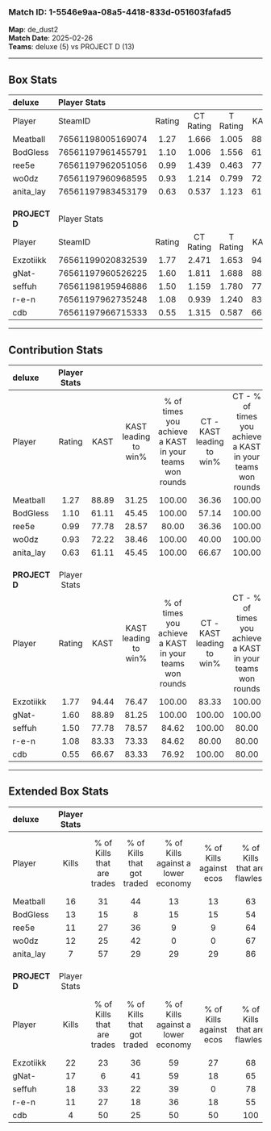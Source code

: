 ### Match ID: 1-5546e9aa-08a5-4418-833d-051603fafad5  
**Map**: de_dust2  
**Match Date**: 2025-02-26  
**Teams**: deluxe (5) vs PROJECT D (13)  

---  

## Box Stats  

| **deluxe**    | Player Stats      |        |           |          |       |       |       |         |        |      |     |
| :- | :- | :-: | :-: | :-: | :-: | :-: | :-: | :-: | :-: | :-: | :-: |
| Player        | SteamID           | Rating | CT Rating | T Rating | KAST  |  ADR  | Kills | Assists | Deaths | K/D  | HS% |
| Meatball      | 76561198005169074 |  1.27  |   1.666   |  1.005   | 88.89 | 84.6  |  16   |    4    |   17   | 0.94 | 50  |
| BodGless      | 76561197961455791 |  1.10  |   1.006   |  1.556   | 61.11 | 90.8  |  13   |    6    |   12   | 1.08 | 53  |
| ree5e         | 76561197962051056 |  0.99  |   1.439   |  0.463   | 77.78 | 70.1  |  11   |    5    |   14   | 0.79 | 45  |
| wo0dz         | 76561197960968595 |  0.93  |   1.214   |  0.799   | 72.22 | 68.6  |  12   |    3    |   16   | 0.75 | 58  |
| anita_lay     | 76561197983453179 |  0.63  |   0.537   |  1.123   | 61.11 | 55.8  |   7   |    4    |   14   | 0.50 | 42  |
|               |                   |        |           |          |       |       |       |         |        |      |     |
|               |                   |        |           |          |       |       |       |         |        |      |     |
|               |                   |        |           |          |       |       |       |         |        |      |     |
| **PROJECT D** | Player Stats      |        |           |          |       |       |       |         |        |      |     |
| Player        | SteamID           | Rating | CT Rating | T Rating | KAST  |  ADR  | Kills | Assists | Deaths | K/D  | HS% |
| Exzotiikk     | 76561199020832539 |  1.77  |   2.471   |  1.653   | 94.44 | 106.2 |  22   |    1    |   13   | 1.69 | 22  |
| gNat-         | 76561197960526225 |  1.60  |   1.811   |  1.688   | 88.89 | 110.4 |  17   |    9    |   11   | 1.55 | 41  |
| seffuh        | 76561198195946886 |  1.50  |   1.159   |  1.780   | 77.78 | 87.9  |  18   |    4    |   10   | 1.80 | 55  |
| r-e-n         | 76561197962735248 |  1.08  |   0.939   |  1.240   | 83.33 | 62.1  |  11   |    7    |   12   | 0.92 | 54  |
| cdb           | 76561197966715333 |  0.55  |   1.315   |  0.587   | 66.67 | 61.0  |   4   |    6    |   14   | 0.29 | 75  |
---  

## Contribution Stats  

| **deluxe**    | Player Stats |       |                      |                                                        |                           |                                                             |                          |                                                            |
| :- | :-: | :-: | :-: | :-: | :-: | :-: | :-: | :-: |
| Player        |    Rating    | KAST  | KAST leading to win% | % of times you achieve a KAST in your teams won rounds | CT - KAST leading to win% | CT - % of times you achieve a KAST in your teams won rounds | T - KAST leading to win% | T - % of times you achieve a KAST in your teams won rounds |
| Meatball      |     1.27     | 88.89 |        31.25         |                         100.00                         |           36.36           |                           100.00                            |          20.00           |                           100.00                           |
| BodGless      |     1.10     | 61.11 |        45.45         |                         100.00                         |           57.14           |                           100.00                            |          25.00           |                           100.00                           |
| ree5e         |     0.99     | 77.78 |        28.57         |                         80.00                          |           36.36           |                           100.00                            |           0.00           |                            0.00                            |
| wo0dz         |     0.93     | 72.22 |        38.46         |                         100.00                         |           40.00           |                           100.00                            |          33.33           |                           100.00                           |
| anita_lay     |     0.63     | 61.11 |        45.45         |                         100.00                         |           66.67           |                           100.00                            |          20.00           |                           100.00                           |
|               |              |       |                      |                                                        |                           |                                                             |                          |                                                            |
|               |              |       |                      |                                                        |                           |                                                             |                          |                                                            |
|               |              |       |                      |                                                        |                           |                                                             |                          |                                                            |
| **PROJECT D** | Player Stats |       |                      |                                                        |                           |                                                             |                          |                                                            |
| Player        |    Rating    | KAST  | KAST leading to win% | % of times you achieve a KAST in your teams won rounds | CT - KAST leading to win% | CT - % of times you achieve a KAST in your teams won rounds | T - KAST leading to win% | T - % of times you achieve a KAST in your teams won rounds |
| Exzotiikk     |     1.77     | 94.44 |        76.47         |                         100.00                         |           83.33           |                           100.00                            |          72.73           |                           100.00                           |
| gNat-         |     1.60     | 88.89 |        81.25         |                         100.00                         |          100.00           |                           100.00                            |          72.73           |                           100.00                           |
| seffuh        |     1.50     | 77.78 |        78.57         |                         84.62                          |          100.00           |                            80.00                            |          70.00           |                           87.50                            |
| r-e-n         |     1.08     | 83.33 |        73.33         |                         84.62                          |           80.00           |                            80.00                            |          70.00           |                           87.50                            |
| cdb           |     0.55     | 66.67 |        83.33         |                         76.92                          |          100.00           |                            80.00                            |          75.00           |                           75.00                            |
---  

## Extended Box Stats  

| **deluxe**    | Player Stats |                            |                            |                                    |                         |                              |                                 |        |                             |                                     |                          |                               |                            |
| :- | :-: | :-: | :-: | :-: | :-: | :-: | :-: | :-: | :-: | :-: | :-: | :-: | :-: |
| Player        |    Kills     | % of Kills that are trades | % of Kills that got traded | % of Kills against a lower economy | % of Kills against ecos | % of Kills that are flawless | % of Kills that are close duels | Deaths | % of Deaths that get traded | % of Deaths against a lower economy | % of Deaths against ecos | % of Deaths that are flawless | % of Deaths that are close |
| Meatball      |      16      |             31             |             44             |                 13                 |           13            |              63              |               19                |   17   |             35              |                 12                  |            12            |              76               |             0              |
| BodGless      |      13      |             15             |             8              |                 15                 |           15            |              54              |                8                |   12   |             25              |                  8                  |            8             |              50               |             8              |
| ree5e         |      11      |             27             |             36             |                 9                  |            9            |              64              |                9                |   14   |             36              |                  7                  |            7             |              86               |             7              |
| wo0dz         |      12      |             25             |             42             |                 0                  |            0            |              67              |                8                |   16   |             31              |                  6                  |            6             |              63               |             0              |
| anita_lay     |      7       |             57             |             29             |                 29                 |           29            |              86              |                0                |   14   |             21              |                  7                  |            7             |              64               |             0              |
|               |              |                            |                            |                                    |                         |                              |                                 |        |                             |                                     |                          |                               |                            |
|               |              |                            |                            |                                    |                         |                              |                                 |        |                             |                                     |                          |                               |                            |
|               |              |                            |                            |                                    |                         |                              |                                 |        |                             |                                     |                          |                               |                            |
| **PROJECT D** | Player Stats |                            |                            |                                    |                         |                              |                                 |        |                             |                                     |                          |                               |                            |
| Player        |    Kills     | % of Kills that are trades | % of Kills that got traded | % of Kills against a lower economy | % of Kills against ecos | % of Kills that are flawless | % of Kills that are close duels | Deaths | % of Deaths that get traded | % of Deaths against a lower economy | % of Deaths against ecos | % of Deaths that are flawless | % of Deaths that are close |
| Exzotiikk     |      22      |             23             |             36             |                 59                 |           27            |              68              |                5                |   13   |             38              |                 46                  |            8             |              69               |             0              |
| gNat-         |      17      |             6              |             41             |                 59                 |           18            |              65              |                0                |   11   |             36              |                 27                  |            9             |              73               |             27             |
| seffuh        |      18      |             33             |             22             |                 39                 |            0            |              78              |                6                |   10   |             20              |                 40                  |            20            |              80               |             0              |
| r-e-n         |      11      |             27             |             18             |                 36                 |           18            |              55              |                0                |   12   |             17              |                 50                  |            17            |              75               |             0              |
| cdb           |      4       |             50             |             25             |                 50                 |           50            |             100              |                0                |   14   |             43              |                 43                  |            14            |              36               |             21             |
